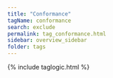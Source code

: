```yaml
---
title: "Conformance"
tagName: conformance
search: exclude
permalink: tag_conformance.html
sidebar: overview_sidebar
folder: tags
---
```

{% include taglogic.html %}
